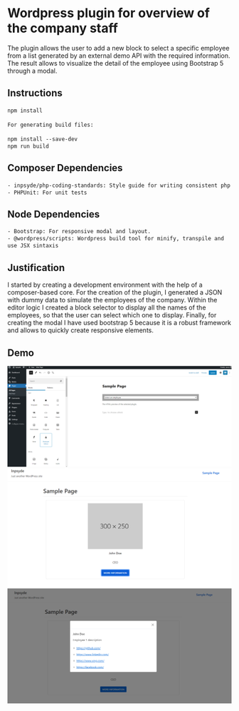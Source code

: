 # Wordpress plugin for overview of the company staff

The plugin allows the user to add a new block to select a specific employee from a list generated by an external demo API with the required information. The result allows to visualize the detail of the employee using Bootstrap 5 through a modal.

## Instructions
```
npm install 

For generating build files:

npm install --save-dev
npm run build
```

## Composer Dependencies
    - inpsyde/php-coding-standards: Style guide for writing consistent php
    - PHPUnit: For unit tests

## Node Dependencies
    - Bootstrap: For responsive modal and layout. 
    - @wordpress/scripts: Wordpress build tool for minify, transpile and use JSX sintaxis

## Justification

I started by creating a development environment with the help of a composer-based core. For the creation of the plugin, I generated a JSON with dummy data to simulate the employees of the company. Within the editor logic I created a block selector to display all the names of the employees, so that the user can select which one to display. Finally, for creating the modal I have used bootstrap 5 because it is a robust framework and allows to quickly create responsive elements.

## Demo
<img src="assets/images/capture.png">
<img src="assets/images/capture_2.png">
<img src="assets/images/capture_3.png">